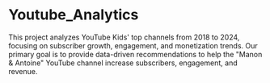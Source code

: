 # Youtube_Analytics
This project analyzes YouTube Kids' top channels from 2018 to 2024, focusing on subscriber growth, engagement, and monetization trends. Our primary goal is to provide data-driven recommendations to help the "Manon &amp; Antoine" YouTube channel increase subscribers, engagement, and revenue.

